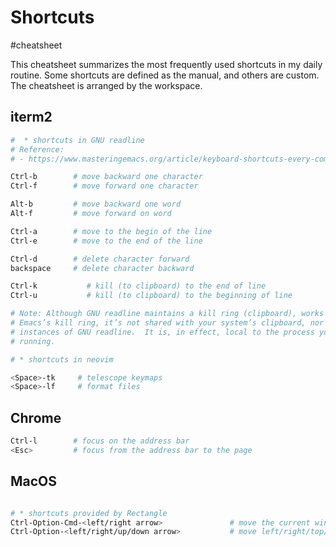 # Shortcuts

#cheatsheet

This cheatsheet summarizes the most frequently used shortcuts in my daily routine. 
Some shortcuts are defined as the manual, and  others are custom. The cheatsheet is 
arranged by the workspace.

## iterm2 

```bash
#  * shortcuts in GNU readline
# Reference:
# - https://www.masteringemacs.org/article/keyboard-shortcuts-every-command-line-hacker-should-know-about-gnu-readline

Ctrl-b        # move backward one character
Ctrl-f        # move forward one character

Alt-b         # move backward one word
Alt-f         # move forward on word

Ctrl-a        # move to the begin of the line
Ctrl-e        # move to the end of the line

Ctrl-d        # delete character forward
backspace     # delete character backward

Ctrl-k           # kill (to clipboard) to the end of line
Ctrl-u           # kill (to clipboard) to the beginning of line

# Note: Although GNU readline maintains a kill ring (clipboard), works much like
# Emacs’s kill ring, it’s not shared with your system’s clipboard, nor any other
# instances of GNU readline.  It is, in effect, local to the process you’re
# running.

# * shortcuts in neovim

<Space>-tk     # telescope keymaps
<Space>-lf     # format files
```

## Chrome

```bash
Ctrl-l        # focus on the address bar 
<Esc>         # focus from the address bar to the page
```

## MacOS  

```bash

# * shortcuts provided by Rectangle
Ctrl-Option-Cmd-<left/right arrow>               # move the current window the left/right screen 
Ctrl-Option-<left/right/up/down arrow>           # move left/right/top/bottom half

```
